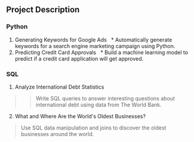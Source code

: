 
## Project Description

### Python

1. Generating Keywords for Google Ads
  &nbsp;&nbsp;* Automatically generate keywords for a search engine marketing campaign using Python.
2. Predicting Credit Card Approvals
  &nbsp;&nbsp;* Build a machine learning model to predict if a credit card application will get approved.


### SQL 

1. Analyze International Debt Statistics
  >> Write SQL queries to answer interesting questions about international debt using data from The World Bank.
2. What and Where Are the World's Oldest Businesses?
  > Use SQL data manipulation and joins to discover the oldest businesses around the world.
